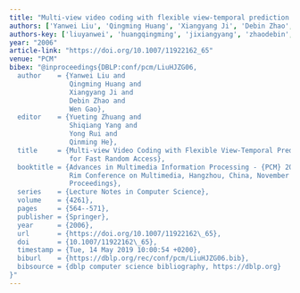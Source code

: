 ```yaml
---
title: "Multi-view video coding with flexible view-temporal prediction structure for fast random access"
authors: ['Yanwei Liu', 'Qingming Huang', 'Xiangyang Ji', 'Debin Zhao', 'Wen Gao 0001']
authors-key: ['liuyanwei', 'huangqingming', 'jixiangyang', 'zhaodebin', 'gaowen']
year: "2006"
article-link: "https://doi.org/10.1007/11922162_65"
venue: "PCM"
bibex: "@inproceedings{DBLP:conf/pcm/LiuHJZG06,
  author    = {Yanwei Liu and
               Qingming Huang and
               Xiangyang Ji and
               Debin Zhao and
               Wen Gao},
  editor    = {Yueting Zhuang and
               Shiqiang Yang and
               Yong Rui and
               Qinming He},
  title     = {Multi-view Video Coding with Flexible View-Temporal Prediction Structure
               for Fast Random Access},
  booktitle = {Advances in Multimedia Information Processing - {PCM} 2006, 7th Pacific
               Rim Conference on Multimedia, Hangzhou, China, November 2-4, 2006,
               Proceedings},
  series    = {Lecture Notes in Computer Science},
  volume    = {4261},
  pages     = {564--571},
  publisher = {Springer},
  year      = {2006},
  url       = {https://doi.org/10.1007/11922162\_65},
  doi       = {10.1007/11922162\_65},
  timestamp = {Tue, 14 May 2019 10:00:54 +0200},
  biburl    = {https://dblp.org/rec/conf/pcm/LiuHJZG06.bib},
  bibsource = {dblp computer science bibliography, https://dblp.org}
}"
---
```

